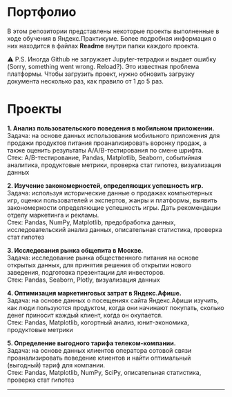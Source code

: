 # Портфолио

В этом репозитории представлены некоторые проекты выполненные в ходе обучения в Яндекс.Практикуме. Более подробная информация о них находится в файлах **Readme** внутри папки каждого проекта.

⚠️ P.S. Иногда Github не загружает Jupyter-тетрадки и выдает ошибку (Sorry, something went wrong. Reload?). Это известная проблема платформы.
Чтобы загрузить проект, нужно обновить загрузку документа несколько раз, как правило от 1 до 5 раз.

# Проекты

**1. Анализ пользовательского поведения в мобильном приложении.** \
Задача: на основе данных использования мобильного приложения для продажи продуктов питания проанализировать воронку продаж, а также оценить результаты A/A/B-тестирования по смене шрифта. \
Стек: A/B-тестирование, Pandas, Matplotlib, Seaborn, событийная аналитика, продуктовые метрики, проверка стат гипотез, визуализация данных

**2. Изучение закономерностей, определяющих успешность игр.**\
Задача: используя исторические данные о продажах компьютерных игр, оценки пользователей и экспертов, жанры и платформы, выявить закономерности определяющие успешность игры. Дать рекомендации отделу маркетинга и рекламы.\
Стек: Pandas, NumPy, Matplotlib, предобработка данных, исследовательский анализ данных, описательная статистика, проверка стат гипотез

**3. Исследования рынка общепита в Москве.**\
Задача: исследование рынка общественного питания на основе открытых данных, для принятия решения об открытии нового заведения, подготовка презентации для инвесторов.\
Стек: Pandas, Seaborn, Plotly, визуализация данных

**4. Оптимизация маркетинговых затрат в Яндекс.Афише.**\
Задача: на основе данных о посещениях сайта Яндекс.Афиши изучить, как люди пользуются продуктом, когда они начинают покупать, сколько денег приносит каждый клиент, когда он окупается.\
Стек: Pandas, Matplotlib, когортный анализ, юнит-экономика, продуктовые метрики

**5. Определение выгодного тарифа телеком-компании.**\
Задача: на основе данных клиентов оператора сотовой связи проанализировать поведение клиентов и найти оптимальный (выгодный) тариф для компании.\
Стек: Pandas, Matplotlib, NumPy, SciPy, описательная статистика, проверка стат гипотез
___
